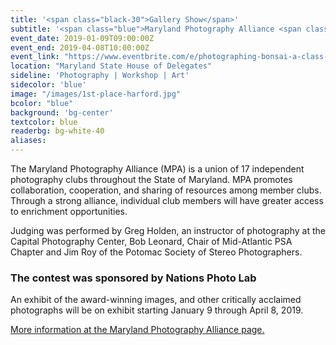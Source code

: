 ```yaml
---
title: '<span class="black-30">Gallery Show</span>'
subtitle: '<span class="blue">Maryland Photography Alliance <span class="fw7">gallery opening</span></span>'
event_date: 2019-01-09T09:00:00Z
event_end: 2019-04-08T10:00:00Z
event_link: "https://www.eventbrite.com/e/photographing-bonsai-a-class-with-stephen-voss-tickets-50406628583?aff=ebdssbdestsearch"
location: "Maryland State House of Delegates"
sideline: 'Photography | Workshop | Art'
sidecolor: 'blue'
image: "/images/1st-place-harford.jpg"
bcolor: "blue"
background: 'bg-center'
textcolor: blue
readerbg: bg-white-40
aliases:
---
```

The Maryland Photography Alliance (MPA) is a union of 17 independent photography clubs throughout the State of Maryland.   MPA promotes collaboration, cooperation, and sharing of resources among member clubs. Through a strong alliance, individual club members will have greater access to enrichment opportunities.

Judging was performed by Greg Holden, an instructor of photography at the Capital Photography Center, Bob Leonard, Chair of Mid-Atlantic PSA Chapter and Jim Roy of the Potomac Society of Stereo Photographers.

### The contest was sponsored by Nations Photo Lab
  
An exhibit of the award-winning images, and other critically acclaimed photographs will be on exhibit starting January 9 through April 8, 2019.

[More information at the Maryland Photography Alliance page.](https://www.mdphotoalliance.org/)